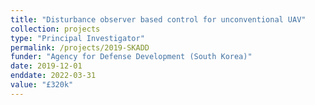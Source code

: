 ```yaml
---
title: "Disturbance observer based control for unconventional UAV"
collection: projects
type: "Principal Investigator"
permalink: /projects/2019-SKADD
funder: "Agency for Defense Development (South Korea)"
date: 2019-12-01
enddate: 2022-03-31
value: "£320k"
---
```


